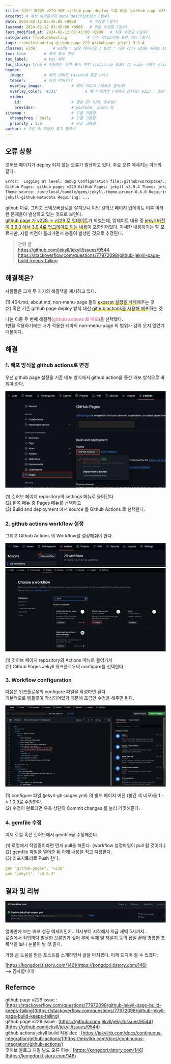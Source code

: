 ```yaml
---
title: 깃허브 페이지 v229 배포 github page deploy 오류 해결 (github page v229, jekyll 3.9.4) # 제목 (필수)
excerpt: # 서브 타이틀이자 meta description (필수)
date: 2024-02-12 03:45:00 +0900      # 작성일 (필수)
lastmod: 2024-02-12 03:45:00 +0900   # 최종 수정일 (필수)
last_modified_at: 2024-02-12 03:45:00 +0900   # 최종 수정일 (필수)
categories: TroubleShooting         # 다수 카테고리에 포함 가능 (필수)
tags: trobuleshooting github page 229 githubpage jekyll 3.9.4                    # 태그 복수개 가능 (필수)
classes: wide        # wide : 넓은 레이아웃 / 빈칸 : 기본 //// wide 시에는 sticky toc 불가
toc: true        # 목차 표시 여부
toc_label:       # toc 제목
toc_sticky: true # 이동하는 목차 표시 여부 (toc:true 필요) // wide 시에는 sticky toc 불가
header: 
  image:         # 헤더 이미지 (asset내 혹은 url)
  teaser:        # 티저 이미지??
  overlay_image:             # 헤더 이미지 (제목과 겹치게)
  overlay_color: '#333'            # 헤더 배경색 (제목과 겹치게) #333 : 짙은 회색 (필수)
  video:
    id:                      # 영상 ID (URL 뒷부분)
    provider:                # youtube, vimeo 등
sitemap :                    # 구글 크롤링
  changefreq : daily         # 구글 크롤링
  priority : 1.0             # 구글 크롤링
author: # 주인 외 작성자 표기 필요시
---
```

<!--postNo: 20240212_002-->

## 오류 상황  

깃허브 페이지가 deploy 되지 않는 오류가 발생하고 있다. 주요 오류 메세지는 아래와 같다.  

```bash
Error:  Logging at level: debug Configuration file:/github/workspace/./_config.yml
GitHub Pages: github-pages v229 GitHub Pages: jekyll v3.9.4 Theme: jekyll-theme-primer
Theme source: /usr/local/bundle/gems/jekyll-theme-primer-0.6.0 Requiring:
jekyll-github-metadata Requiring: ...
```

github 이슈, 그리고 스택오버플로를 살펴보니 이번 깃허브 페이지 업데이트 이후 이러한 문제들이 발생하고 있는 것으로 보인다.  
<span style='background:linear-gradient(to top, #FFE400 20%, transparent 20%)'>github page 가 v228 -> v229 로 업데이트</span>가 되었는데, 업데이트 내용 중 <span style='background:linear-gradient(to top, #FFE400 20%, transparent 20%)'>jekyll 버전이 3.9.3 에서 3.9.4로 업그레이드 되는 내용</span>이 포함되어있다. 자세한 내용까지는 잘 모르지만, 지킬 버전이 올라가면서 충돌이 발생한 것으로 추정된다.  

> 관련 글  
> https://github.com/jekyll/jekyll/issues/9544  
> https://stackoverflow.com/questions/77972098/github-jekyll-page-build-keeps-failing  


## 해결책은?  

사람들은 크게 두 가지의 해결책을 제시하고 있다.  

(1) 404.md, about.md, non-menu-page 들의 <span style='background:linear-gradient(to top, #FFE400 20%, transparent 20%)'>excerpt 설정을 삭제</span>해주는 것  
(2) 혹은 기존 github page deploy 방식 대신 <span style='background:linear-gradient(to top, #FFE400 20%, transparent 20%)'>github actions를 사용해 배포</span>하는 것  

나는 이중 두 번째 해결책(<b><font color="FF82B2">github actions 로 배포</font></b>)을 선택했다.  
1번을 적용하기에는 내가 적용한 테마의 non-menu-page 의 범위가 감이 오지 않았기 때문이다.  

## 해결  

### 1. 배포 방식을 github actions로 변경  

우선 github page 설정을 기존 배포 방식에서 github action을 통한 배포 방식으로 바꿔야 한다.  

![](/assets/images/20240212_002_001.png)  

(1) 깃허브 페이지 repository의 settings 메뉴로 들어간다.  
(2) 왼쪽 메뉴 중 Pages 메뉴를 선택하고  
(3) Build and deployment 에서 source 를 Github Actions 로 선택한다.  

### 2. github actions workflow 설정  

그리고 Github Actions 의 Workflow를 설정해줘야 한다.  

![](/assets/images/20240212_002_002.png)  
![](/assets/images/20240212_002_003.png)  

(1) 깃허브 페이지 repository의 Actions 메뉴로 들어가서  
(2) Github Pages Jekyll 워크플로우의 configure를 선택한다.  

### 3. Workflow configuration  

다음은 워크플로우의 configure 파일을 작성하면 된다.  
기본적으로 템플릿이 작성되어있기 때문에 조금만 수정을 해주면 된다.  

![](/assets/images/20240212_002_004.png)  

(1) configure 파일 (jekyll-gh-pages.yml) 의 빌드 페이지 버전 (빨간 색 네모)을 1 - > 1.0.9로 수정한다.  
(2) 수정이 완료되면 우측 상단의 Commit changes 를 눌러 커밋해준다.  

### 4. gemfile 수정  

이제 로컬 혹은 깃허브에서 gemfile을 수정해준다.  

(1) 로컬에서 작업중이라면 먼저 pull을 해준다. (workflow 설정파일이 pull 될 것이다.)  
(2) gemfile 파일을 열어준 뒤 아래 내용을 적고 저장한다.  
(3) 리포지토리로 Push 한다.  

```yml
gem "github-pages", "=228"
gem "jekyll", "=3.9.3"
```

## 결과 및 리뷰

![](/assets/images/20240212_002_005.png)  

얼마만에 보는 배포 성공 메세지인지.. 11시부터 시작해서 지금 새벽 5시까지..  
로컬에서 작업하다 발생한 오류인가 싶어 루비 삭제 및 재설치 등의 삽질 끝에 영롱한 초록색을 보니 눈물이 날 것 같다.  

가장 큰 도움을 받은 포스트를 소개하면서 글을 마치겠다. 이제 드디어 잘 수 있겠다.  

[https://kongdori.tistory.com/146](https://kongdori.tistory.com/146)  
--> 감사합니다!  

## Refernce  

github page v229 issue : [https://stackoverflow.com/questions/77972098/github-jekyll-page-build-keeps-failing](https://stackoverflow.com/questions/77972098/github-jekyll-page-build-keeps-failing)  
github page v229 issue : [https://github.com/jekyll/jekyll/issues/9544](https://github.com/jekyll/jekyll/issues/9544)  
github actions jekyll build 적용 doc : [https://jekyllrb.com/docs/continuous-integration/github-actions/](https://jekyllrb.com/docs/continuous-integration/github-actions/)  
깃허브 블로그 지킬 빌드 오류 이슈 : [https://kongdori.tistory.com/146](https://kongdori.tistory.com/146)  